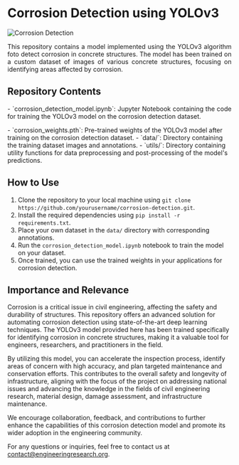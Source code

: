 # Corrosion Detection using YOLOv3

![Corrosion Detection](corrosion_detection.jpg)

<p align="Justify"> This repository contains a model implemented using the YOLOv3 algorithm foto detect corrosion in concrete structures. The model has been trained on a custom dataset of images of various concrete structures, focusing on identifying areas affected by corrosion. </p>

## Repository Contents

 <p align="Justify"> - `corrosion_detection_model.ipynb`: Jupyter Notebook containing the code for training the YOLOv3 model on the corrosion detection dataset.</p>
- `corrosion_weights.pth`: Pre-trained weights of the YOLOv3 model after training on the corrosion detection dataset.
- `data/`: Directory containing the training dataset images and annotations.
- `utils/`: Directory containing utility functions for data preprocessing and post-processing of the model's predictions.

## How to Use

1. Clone the repository to your local machine using `git clone https://github.com/yourusername/corrosion-detection.git`.
2. Install the required dependencies using `pip install -r requirements.txt`.
3. Place your own dataset in the `data/` directory with corresponding annotations.
4. Run the `corrosion_detection_model.ipynb` notebook to train the model on your dataset.
5. Once trained, you can use the trained weights in your applications for corrosion detection.

## Importance and Relevance

Corrosion is a critical issue in civil engineering, affecting the safety and durability of structures. This repository offers an advanced solution for automating corrosion detection using state-of-the-art deep learning techniques. The YOLOv3 model provided here has been trained specifically for identifying corrosion in concrete structures, making it a valuable tool for engineers, researchers, and practitioners in the field.

By utilizing this model, you can accelerate the inspection process, identify areas of concern with high accuracy, and plan targeted maintenance and conservation efforts. This contributes to the overall safety and longevity of infrastructure, aligning with the focus of the project on addressing national issues and advancing the knowledge in the fields of civil engineering research, material design, damage assessment, and infrastructure maintenance.

We encourage collaboration, feedback, and contributions to further enhance the capabilities of this corrosion detection model and promote its wider adoption in the engineering community.

For any questions or inquiries, feel free to contact us at contact@engineeringresearch.org.
